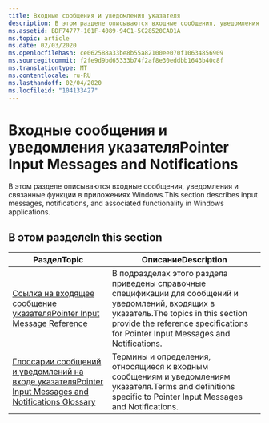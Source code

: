 ```yaml
---
title: Входные сообщения и уведомления указателя
description: В этом разделе описываются входные сообщения, уведомления и связанные функции в Windows 8.
ms.assetid: BDF74777-101F-4089-94C1-5C28520CAD1A
ms.topic: article
ms.date: 02/03/2020
ms.openlocfilehash: ce062588a33be8b55a82100ee070f10634856909
ms.sourcegitcommit: f2fe9d9bd65333b74f2af8e30eddbb1643b40c8f
ms.translationtype: MT
ms.contentlocale: ru-RU
ms.lasthandoff: 02/04/2020
ms.locfileid: "104133427"
---
```

# <a name="pointer-input-messages-and-notifications"></a><span data-ttu-id="4ef11-103">Входные сообщения и уведомления указателя</span><span class="sxs-lookup"><span data-stu-id="4ef11-103">Pointer Input Messages and Notifications</span></span>

<span data-ttu-id="4ef11-104">В этом разделе описываются входные сообщения, уведомления и связанные функции в приложениях Windows.</span><span class="sxs-lookup"><span data-stu-id="4ef11-104">This section describes input messages, notifications, and associated functionality in Windows applications.</span></span>

## <a name="in-this-section"></a><span data-ttu-id="4ef11-105">В этом разделе</span><span class="sxs-lookup"><span data-stu-id="4ef11-105">In this section</span></span>



| <span data-ttu-id="4ef11-106">Раздел</span><span class="sxs-lookup"><span data-stu-id="4ef11-106">Topic</span></span> | <span data-ttu-id="4ef11-107">Описание</span><span class="sxs-lookup"><span data-stu-id="4ef11-107">Description</span></span> |
|---|---|
| [<span data-ttu-id="4ef11-108">Ссылка на входящее сообщение указателя</span><span class="sxs-lookup"><span data-stu-id="4ef11-108">Pointer Input Message Reference</span></span>](wmpointer-reference.md)<br/> | <span data-ttu-id="4ef11-109">В подразделах этого раздела приведены справочные спецификации для сообщений и уведомлений, входящих в указатель.</span><span class="sxs-lookup"><span data-stu-id="4ef11-109">The topics in this section provide the reference specifications for Pointer Input Messages and Notifications.</span></span><br/> |
| [<span data-ttu-id="4ef11-110">Глоссарии сообщений и уведомлений на входе указателя</span><span class="sxs-lookup"><span data-stu-id="4ef11-110">Pointer Input Messages and Notifications Glossary</span></span>](wmpointer-glossary.md)<br/> | <span data-ttu-id="4ef11-111">Термины и определения, относящиеся к входным сообщениям и уведомлениям указателя.</span><span class="sxs-lookup"><span data-stu-id="4ef11-111">Terms and definitions specific to Pointer Input Messages and Notifications.</span></span><br/> |

